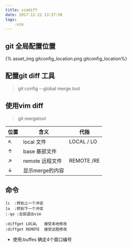 ```yaml
---
title: vimdiff
date: 2017-12-22 13:37:58
tags:
    -vim
---
```

## git 全局配置位置
{% asset_img gitconfig_location.png gitconfig_location%}

## 配置git diff 工具

> git config --global merge.tool

## 使用vim diff
> git mergetool

|位置|含义|代指|
|------------|------------|------------|
|↖| local 文件|LOCAL / LO|
|↑| base  基部文件||
|↗|remote   远程文件|REMOTE /RE|
|↓|显示merge的内容||


## 命令
```
[c  :转到上一个冲突
]a  :转到下一个冲突
:-qa :全部退出vim

:diffget LOCAL   接受本地修改
:diffget REMOTE  接受远程修改

```
- 使用:buffes 确定4个窗口编号
